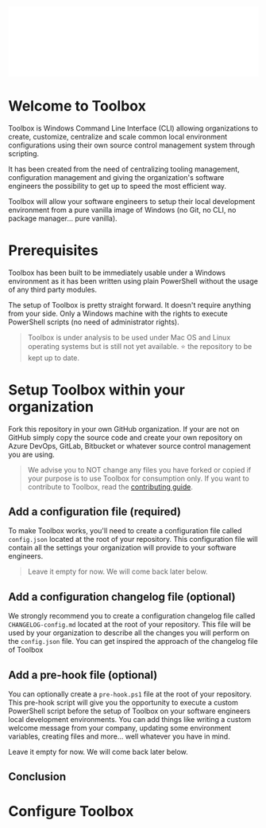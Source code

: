 ![Toolbox Image](/rsc/toolbox.png)

# Welcome to Toolbox

Toolbox is Windows Command Line Interface (CLI) allowing organizations to create, customize, centralize and scale common local environment configurations using their own source control management system through scripting.

It has been created from the need of centralizing tooling management, configuration management and giving the organization's software engineers the possibility to get up to speed the most efficient way.

Toolbox will allow your software engineers to setup their local development environment from a pure vanilla image of Windows (no Git, no CLI, no package manager... pure vanilla).

# Prerequisites

Toolbox has been built to be immediately usable under a Windows environment as it has been written using plain PowerShell without the usage of any third party modules.

The setup of Toolbox is pretty straight forward. It doesn't require anything from your side. Only a Windows machine with the rights to execute PowerShell scripts (no need of administrator rights).

> Toolbox is under analysis to be used under Mac OS and Linux operating systems but is still not yet available. ⭐ the repository to be kept up to date.

# Setup Toolbox within your organization

Fork this repository in your own GitHub organization. If your are not on GitHub simply copy the source code and create your own repository on Azure DevOps, GitLab, Bitbucket or whatever source control management you are using.

> We advise you to NOT change any files you have forked or copied if your purpose is to use Toolbox for consumption only. If you want to contribute to Toolbox, read the [contributing guide](https://github.com/devwith-kev/.github/blob/main/CONTRIBUTING.md).

## Add a configuration file (required)

To make Toolbox works, you'll need to create a configuration file called `config.json` located at the root of your repository. This configuration file will contain all the settings your organization will provide to your software engineers.

> Leave it empty for now. We will come back later below.

## Add a configuration changelog file (optional)

We strongly recommend you to create a configuration changelog file called `CHANGELOG-config.md` located at the root of your repository. This file will be used by your organization to describe all the changes you will perform on the `config.json` file. You can get inspired the approach of the changelog file of Toolbox

## Add a pre-hook file (optional)

You can optionally create a `pre-hook.ps1` file at the root of your repository. This pre-hook script will give you the opportunity to execute a custom PowerShell script before the setup of Toolbox on your software engineers local development environments. You can add things like writing a custom welcome message from your company, updating some environment variables, creating files and more... well whatever you have in mind.

Leave it empty for now. We will come back later below.

## Conclusion

# Configure Toolbox

